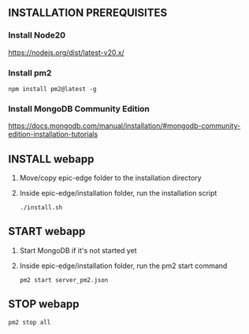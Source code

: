 ## INSTALLATION PREREQUISITES

### Install Node20
https://nodejs.org/dist/latest-v20.x/

### Install pm2
`npm install pm2@latest -g`

### Install MongoDB Community Edition
https://docs.mongodb.com/manual/installation/#mongodb-community-edition-installation-tutorials

## INSTALL webapp

1. Move/copy epic-edge folder to the installation directory

2. Inside epic-edge/installation folder, run the installation script 

    `./install.sh`

## START webapp

1. Start MongoDB if it's not started yet

2. Inside epic-edge/installation folder, run the pm2 start command 

    `pm2 start server_pm2.json`
    
## STOP webapp


    pm2 stop all
